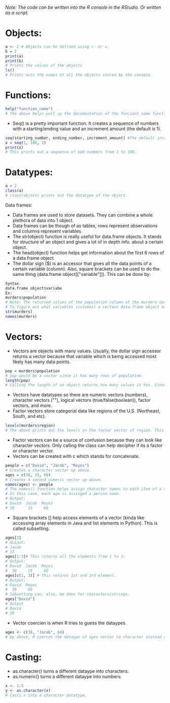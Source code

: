 *Note: The code can be written into the R console in the RStudio. Or written as a script.*
# Objects:
```r
a <- 2 # Objects can be defined using <- or =.
b = 2
print(a)
print(b)
# Prints the values of the objects
ls()
# Prints outs the names of all the objects stored by the console.
```
# Functions:
```r
help("function_name")
# The above helps pull up the documentation of the funciont_name function.
```
* Seq() is a pretty important function. It creates a sequence of numbers with a starting/ending value and an increment amount (the default is 1).
```r
seq(starting_number, ending_number, increment_amount) #The default increment_amount is 1.
x = seq(1, 100, 2)
print(x)
# This prints out a sequence of odd numbers from 1 to 100.
```
# Datatypes:
```r
a = 2
class(a) 
# class(object) prints out the datatype of the object.
```
Data frames:
* Data frames are used to store datasets. They can combine a whole plethora of data into 1 object.
* Data frames can be though of as tables, rows represent observations and columns represent variables.
* The str(object) function is really useful for data.frame objects. It stands for structure of an object and gives a lot of in depth info. about a certain object.
* The head(object) function helps get information about the first 6 rows of a data.frame object.
* The dollar sign ($) is an accessor that gives all the data points of a certain variable (column). Also, square brackets can be used to do the same thing (data.frame object[["variable"]]).
This can be done by:
```r
Syntax:
data.frame object$variabe
Ex:
murders$population
# Note: The returned values of the population column of the murders data.frame object (table) preserve the order of the rows.
# To figure out what variables (columns) a certain data.frame object has class str(data.frame object). Or names(data.frame object) can be used to get the names of the columns of a data.frame object.
str(murders)
names(murders)
```
# Vectors:
* Vectors are objects with many values. Usually, the dollar sign accessor returns a vector because that variable which is being accessed most likely has many data points. 
```r
pop = murders$population
# pop would be a vector since it has many rows of population.
length(pop)
# Calling the length of an object returns how many values it has. Since, pop is a vector it will return a number larger than 1. Though, technically, vectors with length 1 are still considered to be vectors.
```
* Vectors have datatypes so there are numeric vectors (numbers), character vectors (""), logical vectors (true/false(boolean)), factor vectors, and more.
* Factor vectors store categorial data like regions of the U.S. (Northeast, South, and etc).
```r
levels(murders$region)
# The above prints out the levels in the factor vector of region. This prints out 4 leveles (Northeast, South, West, and North Central).
```
* Factor vectors can be a source of confusion because they can look like character vectors. Only calling the class can help decipher if its a factor or character vector.
* Vectors can be created with c which stands for concatenate. 
```r
people = c("David", "Jacob", "Reyes")
# Creates a character vector up above.
ages = c(38, 15, 60)
# Creates a second numeric vector up above.
names(ages) <- people
# The names() function helps assign character names to each item of a vector.
# In this case, each age is assinged a person name.
# Output:
# David  Jacob  Reyes
# 38      15     60
```
* Square brackets [] help access elements of a vector (kinda like accessing array elements in Java and list elements in Python). This is called subsetting.
```r
ages[2]
# Output:
# Jacob
# 15
ages[1:3]# This returns all the elements from 1 to 3.
# Output:
# David  Jacob  Reyes
#  38     15     60
ages[c(1, 3)] # This returns 1st and 3rd element.
# Output:
# David  Reyes
#  38     60
# Subsetting can, also, be done for characters/strings.
ages["David"]
# Output
# David
# 38
```
* Vector coercien is when R tries to guess the dataypes.
```r
ages <- c(38, "Jacob", 60)
# Up above, R coerces the dataype of ages vector to character instead of numeric because "Jacob" is in the vector. And, an error is not thrown.
```
# Casting:
* as.character() turns a different dataype into characters.
* as.numeric() turns a different dataype into numbers.
```r
x <- 1:5
y <- as.character(x)
# Casts x into a character datatype.
```

